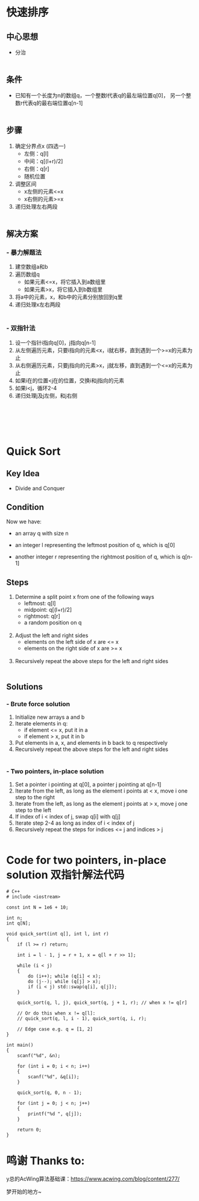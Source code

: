 # 快速排序
## 中心思想
- 分治
<br></br>

## 条件
- 已知有一个长度为n的数组q，一个整数l代表q的最左端位置q[0]， 另一个整数r代表q的最右端位置q[n-1]
<br></br>

## 步骤

1. 确定分界点x (四选一)
    - 左侧：q[l]
    - 中间：q[(l+r)/2]
    - 右侧：q[r]
    - 随机位置
2. 调整区间
    - x左侧的元素<=x
    - x右侧的元素>=x
3. 递归处理左右两段
<br></br>

## 解决方案
### - 暴力解题法
1. 建空数组a和b
2. 遍历数组q
    - 如果元素<=x，将它插入到a数组里
    - 如果元素>x，将它插入到b数组里
3. 将a中的元素，x，和b中的元素分别放回到q里
4. 递归处理x左右两段
<br></br>

### - 双指针法
1. 设一个指针i指向q[0]，j指向q[n-1]
2. 从左侧遍历元素，只要i指向的元素<x，i就右移，直到遇到一个>=x的元素为止
3. 从右侧遍历元素，只要j指向的元素>x，j就左移，直到遇到一个<=x的元素为止
4. 如果i在的位置<j在的位置，交换i和j指向的元素
5. 如果i<j，循环2-4
6. 递归处理j及j左侧，和j右侧





<br></br><br></br>

# Quick Sort

## Key Idea
- Divide and Conquer


## Condition

Now we have:
- an array q with size n

- an integer l representing the leftmost position of q, which is q[0]

- another integer r representing the rightmost position of q, which is q[n-1]


## Steps

1. Determine a split point x from one of the following ways
    - leftmost: q[l]
    - midpoint: q[(l+r)/2]
    - rightmost: q[r]
    - a random position on q
<br></br>
2. Adjust the left and right sides
    - elements on the left side of x are <= x
    - elements on the right side of x are >= x
<br></br>
3. Recursively repeat the above steps for the left and right sides
<br></br>

## Solutions
### - Brute force solution
1. Initialize new arrays a and b
2. Iterate elements in q:
    - if element <= x, put it in a
    - if element > x, put it in b
3. Put elements in a, x, and elements in b back to q respectively
4. Recursively repeat the above steps for the left and right sides
<br></br>

### - Two pointers, in-place solution
1. Set a pointer i pointing at q[0], a pointer j pointing at q[n-1]
2. Iterate from the left, as long as the element i points at < x, move i one step to the right
3. Iterate from the left, as long as the element j points at > x, move j
one step to the left
4. If index of i < index of j, swap q[i] with q[j]
5. Iterate step 2-4 as long as index of i < index of j
6. Recursively repeat the steps for indices <= j and indices > j
<br></br>


# Code for two pointers, in-place solution 双指针解法代码
    # C++
    # include <iostream>

    const int N = 1e6 + 10;

    int n;
    int q[N];

    void quick_sort(int q[], int l, int r)
    {
        if (l >= r) return;
        
        int i = l - 1, j = r + 1, x = q[l + r >> 1];
        
        while (i < j)
        {
            do (i++); while (q[i] < x);
            do (j--); while (q[j] > x);
            if (i < j) std::swap(q[i], q[j]);
        }
        
        quick_sort(q, l, j), quick_sort(q, j + 1, r); // when x != q[r]
        
        // Or do this when x != q[l]:
        // quick_sort(q, l, i - 1), quick_sort(q, i, r);
        
        // Edge case e.g. q = [1, 2]
    }

    int main()
    {
        scanf("%d", &n);
        
        for (int i = 0; i < n; i++)
        {
            scanf("%d", &q[i]);
        }
        
        quick_sort(q, 0, n - 1);
        
        for (int j = 0; j < n; j++)
        {
            printf("%d ", q[j]);
        }
        
        return 0;
    }



# 鸣谢 Thanks to:
y总的AcWing算法基础课：https://www.acwing.com/blog/content/277/

梦开始的地方~